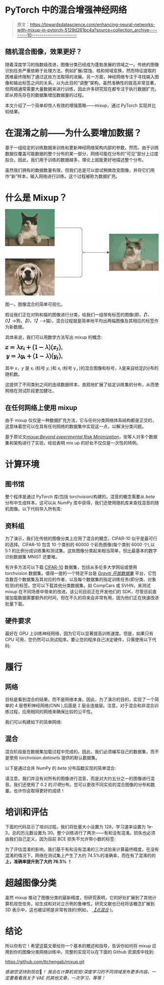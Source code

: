# PyTorch 中的混合增强神经网络

> 原文：<https://towardsdatascience.com/enhancing-neural-networks-with-mixup-in-pytorch-5129d261bc4a?source=collection_archive---------10----------------------->

## 随机混合图像，效果更好？

随着深度学习的指数级改进，图像分类已经成为蓬勃发展的领域之一。传统的图像识别任务严重依赖于处理方法，例如扩展/腐蚀、核和频域变换，然而特征提取的困难最终限制了通过这些方法取得的进展。另一方面，神经网络专注于寻找输入图像和输出标签之间的关系，以为此目的“调整”架构。虽然准确性的提高非常显著，但网络通常需要大量数据来进行训练，因此许多研究现在都专注于执行数据扩充，即从预先存在的数据集增加数据量的过程。

本文介绍了一个简单却惊人有效的增强策略——mixup，通过 PyTorch 实现并比较结果。

# 在混淆之前——为什么要增加数据？

基于一组给定的训练数据来训练和更新神经网络架构内部的参数。然而，由于训练数据仅覆盖可能数据的整个分布的某一部分，网络可能在分布的“可见”部分上过度拟合。因此，我们用于训练的数据越多，理论上就能更好地描述整个分布。

虽然我们拥有的数据数量有限，但我们总是可以尝试稍微改变图像，并将它们用作“新”样本，输入网络进行训练。这个过程被称为数据扩充。

# 什么是 Mixup？

![](img/fcccb847bc7c9275b64474033423978c.png)

图一。图像混合的简单可视化。

假设我们正在对狗和猫的图像进行分类，给我们一组带有标签的图像(即，*【1，0】*->狗，*【0，1】-*->猫)，混合过程就是简单地平均出两幅图像及其相应的标签作为新数据。

具体来说，我们可以用数学方法写出 mixup 的概念:

![](img/236daebd76742b5aab9660e9deb818ff.png)

其中 *x，y* 是 *xᵢ* (标号 *yᵢ* )和 *xⱼ* (标号 y *ⱼ* )的混合图像和标号，λ是来自给定*β*分布的随机数。

这提供了不同类别之间的连续数据样本，直观地扩展了给定训练集的分布，从而使网络在测试阶段更加健壮。

## 在任何网络上使用 mixup

由于 mixup 仅仅是一种数据扩充方法，它与任何分类网络体系结构都是正交的，这意味着您可以在具有任何网络的数据集中实现这一点，以解决分类问题。

基于原论文[*mixup:Beyond experimental Risk Minimization*](https://arxiv.org/abs/1710.09412)，张等人对多个数据集和架构进行了实验，经验表明 mix up 的好处不仅仅是一次性的特例。

# 计算环境

## 图书馆

整个程序是通过 PyTorch 库(包括 torchvision)构建的。混音的概念需要从 *beta* 分布中生成样本，这可以从 NumPy 库中获得，我们还使用随机库来查找混音的随机图像。以下代码导入所有库:

## 资料组

为了演示，我们在传统的图像分类上应用了混合的概念，CIFAR-10 似乎是最可行的选择。CIFAR-10 包含 10 个类别的 60000 个彩色图像(每个类别 6000 个),以 5:1 的比例分成训练集和测试集。这些图像分类起来相当简单，但比最基本的数字识别数据集 MNIST 还要难。

有许多方法可以下载 [CIFAR-10](https://gas.graviti.com/dataset/graviti/CIFAR10?utm_medium=0608kol-1) 数据集，包括从多伦多大学网站或使用 torchvision 数据集。值得一提的一个特定平台是 [*Graviti 开放数据集*](https://graviti.com/?utm_medium=0608kol-2) 平台，它包含数百个数据集及其对应的作者，以及每个数据集的指定训练任务(即分类、对象检测)的标签。您可以下载其他分类数据集，如 CompCars 或 SVHN，来测试 mixup 在不同场景中带来的改进。该公司目前正在开发他们的 SDK，尽管目前直接加载数据需要额外的时间，但在不久的将来会非常有用，因为他们正在快速改进批量下载。

## 硬件要求

最好在 GPU 上训练神经网络，因为它可以显著提高训练速度。但是，如果只有 CPU 可用，您仍然可以测试程序。要让您的程序自己决定硬件，只需使用以下代码:

# 履行

## 网络

目标是看到混合的结果，而不是网络本身。因此，为了演示的目的，实现了一个简单的 4 层卷积神经网络(CNN ),后面是 2 层全连接层。注意，对于混合和非混合训练过程，应用相同的网络来确保比较的公平性。

我们可以构建如下的简单网络:

## 混合

混合阶段是在数据集加载过程中完成的。因此，我们必须编写自己的数据集，而不是使用 *torchvision.datasets* 提供的默认数据集。

以下是通过合并 NumPy 的 *beta* 分布函数实现的简单混合:

请注意，我们并没有对所有的图像进行混音，而是对大约五分之一的图像进行混音。我们还使用了 0.2 的*贝塔*分布。您可以更改不同实验的混合图像的分布和数量。也许你会取得更好的成绩！

# 培训和评估

下面的代码显示了培训过程。我们将批量大小设置为 128，学习速率设置为 1e-3，总的历元数设置为 30。整个训练进行了两次——有和没有混淆。损失也必须由我们自己定义，因为目前 BCE 损失不允许带小数的标签:

为了评估混淆的影响，我们基于有和没有混淆的三次试验来计算最终精度。在没有混淆的情况下，网络在测试集上产生了大约 74.5%的准确率，而在有了混淆的的**上，准确率提升到了大约 **76.5%** ！**

# 超越图像分类

虽然 mixup 推动了图像分类的最新精度，但研究表明，它的好处扩展到了其他计算机视觉任务，如生成和对对立示例的鲁棒性。研究文献也已经将该概念扩展到 3D 表示中，这也被证明是非常有效的(例如， [*【点混合*](https://arxiv.org/abs/2008.06374) )。

# 结论

所以你有它！希望这篇文章给你一个基本的概述和指导，告诉你如何将 mixup 应用到你的图像分类网络训练中。完整的实现可以在下面的 Github 资源库中找到:

<https://github.com/ttchengab/mixup.git>  

*感谢您坚持到现在*🙏*！* *我会在计算机视觉/深度学习的不同领域发布更多内容。一定要看看我关于 VAE 的其他文章，一次学习，等等！*